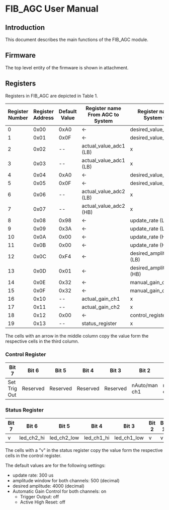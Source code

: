 # FIB_AGC User Manual

## Introduction
This document describes the main functions of the FIB_AGC module.

## Firmware

The top level entity of the firmware is shown in attachment.


## Registers

Registers in FIB_AGC are depicted in Table 1.

| Register Number | Register Address | Default Value | Register name From AGC to System | Register name From System to AGC |
|-----------------|------------------|---------------|----------------------------------|----------------------------------|
| 0               | 0x00             | 0xA0          | ←                                | desired_value_adc1 (LB)          |
| 1               | 0x01             | 0x0F          | ←                                | desired_value_adc1 (HB)          |
| 2               | 0x02             | --            | actual_value_adc1 (LB)           | x                                |
| 3               | 0x03             | --            | actual_value_adc1 (LB)           | x                                |
| 4               | 0x04             | 0xA0          | ←                                | desired_value_adc2 (LB)          |
| 5               | 0x05             | 0x0F          | ←                                | desired_value_adc2 (LB)          |
| 6               | 0x06             | --            | actual_value_adc2 (LB)           | x                                |
| 7               | 0x07             | --            | actual_value_adc2 (HB)           | x                                |
| 8               | 0x08             | 0x98          | ←                                | update_rate (LWLB)               |
| 9               | 0x09             | 0x3A          | ←                                | update_rate (LWHB)               |
| 10              | 0x0A             | 0x00          | ←                                | update_rate (HWLB)               |
| 11              | 0x0B             | 0x00          | ←                                | update_rate (HWHB)               |
| 12              | 0x0C             | 0xF4          | ←                                | desired_amplitude_window (LB)    |
| 13              | 0x0D             | 0x01          | ←                                | desired_amplitude_window (HB)    |
| 14              | 0x0E             | 0x32          | ←                                | manual_gain_ch1                  |
| 15              | 0x0F             | 0x32          | ←                                | manual_gain_ch2                  |
| 16              | 0x10             | --            | actual_gain_ch1                  | x                                |
| 17              | 0x11             | --            | actual_gain_ch2                  | x                                |
| 18              | 0x12             | 0x00          | ←                                | control_register                 |
| 19              | 0x13             | --            | status_register                  | x                                |

The cells with an arrow in the middle column copy the value form the respective cells in the third column.

### Control Register

| Bit 7        | Bit 6    | Bit 5    | Bit 4    | Bit 3    | Bit 2         | Bit 1         | Bit 0 |
|--------------|----------|----------|----------|----------|---------------|---------------|-------|
| Set Trig Out | Reserved | Reserved | Reserved | Reserved | nAuto/man ch1 | nAuto/man ch2 | reset |

### Status Register

| Bit 7 | Bit 6      | Bit 5       | Bit 4      | Bit 3       | Bit 2 | Bit 1 | Bit 0 |
|-------|------------|-------------|------------|-------------|-------|-------|-------|
| v     | led\_ch2_hi | led\_ch2_low | led\_ch1_hi | led\_ch1_low | v     | v     | v     |

The cells with a "v" in the status register copy the value form the respective cells in the control register.

The default values are for the following settings:

* update rate: 300 us
* amplitude window for both channels: 500 (decimal)
* desired amplitude: 4000 (decimal)
* Automatic Gain Control for both channels: on
	* Trigger Output: off
	* Active High Reset: off